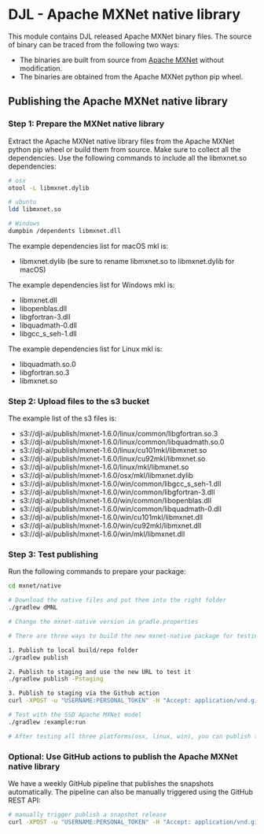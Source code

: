 # DJL - Apache MXNet native library

This module contains DJL released Apache MXNet binary files.
The source of binary can be traced from the following two ways:

- The binaries are built from source from [Apache MXNet](https://github.com/apache/incubator-mxnet) without modification.
- The binaries are obtained from the Apache MXNet python pip wheel.

## Publishing the Apache MXNet native library

### Step 1: Prepare the MXNet native library

Extract the Apache MXNet native library files from the Apache MXNet python pip wheel or build them from source.
Make sure to collect all the dependencies. Use the following commands to include all the libmxnet.so dependencies:

```bash
# osx
otool -L libmxnet.dylib

# ubuntu
ldd libmxnet.so

# Windows
dumpbin /dependents libmxnet.dll
```

The example dependencies list for macOS mkl is:

- libmxnet.dylib (be sure to rename libmxnet.so to libmxnet.dylib for macOS)

The example dependencies list for Windows mkl is:

- libmxnet.dll
- libopenblas.dll
- libgfortran-3.dll
- libquadmath-0.dll
- libgcc_s_seh-1.dll

The example dependencies list for Linux mkl is:

- libquadmath.so.0
- libgfortran.so.3
- libmxnet.so


### Step 2: Upload files to the s3 bucket

The example list of the s3 files is:

- s3://djl-ai/publish/mxnet-1.6.0/linux/common/libgfortran.so.3
- s3://djl-ai/publish/mxnet-1.6.0/linux/common/libquadmath.so.0
- s3://djl-ai/publish/mxnet-1.6.0/linux/cu101mkl/libmxnet.so
- s3://djl-ai/publish/mxnet-1.6.0/linux/cu92mkl/libmxnet.so
- s3://djl-ai/publish/mxnet-1.6.0/linux/mkl/libmxnet.so
- s3://djl-ai/publish/mxnet-1.6.0/osx/mkl/libmxnet.dylib
- s3://djl-ai/publish/mxnet-1.6.0/win/common/libgcc_s_seh-1.dll
- s3://djl-ai/publish/mxnet-1.6.0/win/common/libgfortran-3.dll
- s3://djl-ai/publish/mxnet-1.6.0/win/common/libopenblas.dll
- s3://djl-ai/publish/mxnet-1.6.0/win/common/libquadmath-0.dll
- s3://djl-ai/publish/mxnet-1.6.0/win/cu101mkl/libmxnet.dll
- s3://djl-ai/publish/mxnet-1.6.0/win/cu92mkl/libmxnet.dll
- s3://djl-ai/publish/mxnet-1.6.0/win/mkl/libmxnet.dll

### Step 3: Test publishing

Run the following commands to prepare your package:

```bash
cd mxnet/native

# Download the native files and put them into the right folder
./gradlew dMNL

# Change the mxnet-native version in gradle.properties

# There are three ways to build the new mxnet-native package for testing

1. Publish to local build/repo folder
./gradlew publish

2. Publish to staging and use the new URL to test it
./gradlew publish -Pstaging

3. Publish to staging via the Github action
curl -XPOST -u "USERNAME:PERSONAL_TOKEN" -H "Accept: application/vnd.github.everest-preview+json" -H "Content-Type: application/json" https://api.github.com/repos/USERNAME/RESPOSITORY_NAME/dispatches --data '{"event_type": “mxnet-staging-pub"}'

# Test with the SSD Apache MXNet model
./gradlew :example:run

# After testing all three platforms(osx, linux, win), you can publish the package through sonatype.
```

### Optional: Use GitHub actions to publish the Apache MXNet native library

We have a weekly GitHub pipeline that publishes the snapshots automatically. The pipeline can also be manually triggered using the GitHub REST API:

```bash
# manually trigger publish a snapshot release
curl -XPOST -u "USERNAME:PERSONAL_TOKEN" -H "Accept: application/vnd.github.everest-preview+json" -H "Content-Type: application/json" https://api.github.com/repos/USERNAME/RESPOSITORY_NAME/dispatches --data '{"event_type": “mxnet-snapshot-pub"}'
```
